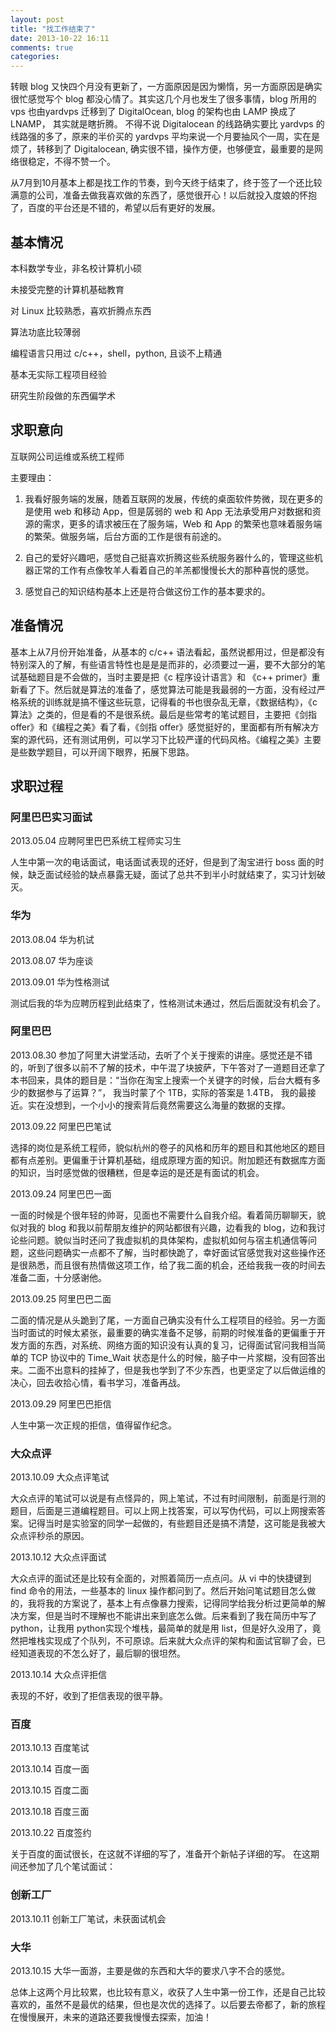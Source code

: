 ```yaml
---
layout: post
title: "找工作结束了"
date: 2013-10-22 16:11
comments: true
categories: 
---
```


转眼 blog 又快四个月没有更新了，一方面原因是因为懒惰，另一方面原因是确实很忙感觉写个 blog 都没心情了。其实这几个月也发生了很多事情，blog 所用的 vps 也由yardvps 迁移到了 DigitalOcean, blog 的架构也由 LAMP 换成了 LNAMP， 其实就是瞎折腾。 不得不说 Digitalocean 的线路确实要比 yardvps 的线路强的多了，原来的半价买的 yardvps 平均来说一个月要抽风个一周，实在是烦了，转移到了 Digitalocean, 确实很不错，操作方便，也够便宜，最重要的是网络很稳定，不得不赞一个。

从7月到10月基本上都是找工作的节奏，到今天终于结束了，终于签了一个还比较满意的公司，准备去做我喜欢做的东西了，感觉很开心！以后就投入度娘的怀抱了，百度的平台还是不错的，希望以后有更好的发展。

## 基本情况
本科数学专业，非名校计算机小硕

未接受完整的计算机基础教育

对 Linux 比较熟悉，喜欢折腾点东西

算法功底比较薄弱

编程语言只用过 c/c++，shell，python, 且谈不上精通

基本无实际工程项目经验

研究生阶段做的东西偏学术

## 求职意向
互联网公司运维或系统工程师

主要理由：

1. 我看好服务端的发展，随着互联网的发展，传统的桌面软件势微，现在更多的是使用 web 和移动 App，但是孱弱的 web 和 App 无法承受用户对数据和资源的需求，更多的请求被压在了服务端，Web 和 App 的繁荣也意味着服务端的繁荣。做服务端，后台方面的工作是很有前途的。

2. 自己的爱好兴趣吧，感觉自己挺喜欢折腾这些系统服务器什么的，管理这些机器正常的工作有点像牧羊人看着自己的羊羔都慢慢长大的那种喜悦的感觉。

3. 感觉自己的知识结构基本上还是符合做这份工作的基本要求的。

## 准备情况
基本上从7月份开始准备，从基本的 c/c++ 语法看起，虽然说都用过，但是都没有特别深入的了解，有些语言特性也是是是而非的，必须要过一遍，要不大部分的笔试基础题目是不会做的，当时主要是把《c 程序设计语言》和 《c++ primer》重新看了下。然后就是算法的准备了，感觉算法可能是我最弱的一方面，没有经过严格系统的训练就是搞不懂这些玩意，记得看的书也很杂乱无章，《数据结构》，《c 算法》之类的，但是看的不是很系统。最后是些常考的笔试题目，主要把《剑指 offer》和《编程之美》看了看，《剑指 offer》感觉挺好的，里面都有所有解决方案的源代码，还有测试用例，可以学习下比较严谨的代码风格。《编程之美》主要是些数学题目，可以开阔下眼界，拓展下思路。

## 求职过程
### 阿里巴巴实习面试
2013.05.04 应聘阿里巴巴系统工程师实习生

人生中第一次的电话面试，电话面试表现的还好，但是到了淘宝进行 boss 面的时候，缺乏面试经验的缺点暴露无疑，面试了总共不到半小时就结束了，实习计划破灭。
### 华为
2013.08.04 华为机试

2013.08.07 华为座谈

2013.09.01 华为性格测试

测试后我的华为应聘历程到此结束了，性格测试未通过，然后后面就没有机会了。
### 阿里巴巴
2013.08.30 参加了阿里大讲堂活动，去听了个关于搜索的讲座。感觉还是不错的，听到了很多以前不了解的技术，中午混了块披萨，下午答对了一道题目还拿了本书回来，具体的题目是：“当你在淘宝上搜索一个关键字的时候，后台大概有多少的数据参与了运算？”， 我当时蒙了个 1TB，实际的答案是 1.4TB， 我的最接近。实在没想到，一个小小的搜索背后竟然需要这么海量的数据的支撑。

2013.09.22 阿里巴巴笔试

选择的岗位是系统工程师，貌似杭州的卷子的风格和历年的题目和其他地区的题目都有点差别。更偏重于计算机基础，组成原理方面的知识。附加题还有数据库方面的知识，当时感觉做的很糟糕，但是幸运的是还是有面试的机会。

2013.09.24 阿里巴巴一面

一面的时候是个很年轻的帅哥，见面也不需要什么自我介绍。看着简历聊聊天，貌似对我的 blog 和我以前帮朋友维护的网站都很有兴趣，边看我的 blog，边和我讨论些问题。貌似当时还问了我虚拟机的具体架构，虚拟机如何与宿主机通信等问题，这些问题确实一点都不了解，当时都快跪了，幸好面试官感觉我对这些操作还是很熟悉，而且很有热情做这项工作，给了我二面的机会，还给我我一夜的时间去准备二面，十分感谢他。

2013.09.25 阿里巴巴二面

二面的情况是从头跪到了尾，一方面自己确实没有什么工程项目的经验。另一方面当时面试的时候太紧张，最重要的确实准备不足够，前期的时候准备的更偏重于开发方面的东西，对系统、网络方面的知识没有认真的复习，记得面试官问我相当简单的 TCP 协议中的 Time_Wait 状态是什么的时候，脑子中一片浆糊，没有回答出来。二面不出意料的挂掉了，但是我也学到了不少东西，也更坚定了以后做运维的决心，回去收拾心情，看书学习，准备再战。

2013.09.29 阿里巴巴拒信

人生中第一次正规的拒信，值得留作纪念。
### 大众点评
2013.10.09 大众点评笔试

大众点评的笔试可以说是有点怪异的，网上笔试，不过有时间限制，前面是行测的题目，后面是三道编程题目。可以上网上找答案，可以写伪代码，可以上网搜索答案。记得当时是实验室的同学一起做的，有些题目还是搞不清楚，这可能是我被大众点评秒杀的原因。

2013.10.12 大众点评面试

大众点评的面试还是比较有全面的，对照着简历一点点问。从 vi 中的快捷键到 find 命令的用法，一些基本的 linux 操作都问到了。然后开始问笔试题目怎么做的，我将我的方案说了，基本上有点像暴力搜索，记得同学给我分析过更简单的解决方案，但是当时不理解也不能讲出来到底怎么做。后来看到了我在简历中写了 python，让我用 python实现个堆栈，最简单的就是用 list，但是好久没用了，竟然把堆栈实现成了个队列，不可原谅。后来就大众点评的架构和面试官聊了会，已经知道表现的不怎么好了，最后聊的很坦然。

2013.10.14 大众点评拒信

表现的不好，收到了拒信表现的很平静。
### 百度
2013.10.13 百度笔试

2013.10.14 百度一面

2013.10.15 百度二面

2013.10.18 百度三面

2013.10.22 百度签约

关于百度的面试很长，在这就不详细的写了，准备开个新帖子详细的写。
在这期间还参加了几个笔试面试：
### 创新工厂

2013.10.11 创新工厂笔试，未获面试机会

### 大华

2013.10.15 大华一面游，主要是做的东西和大华的要求八字不合的感觉。

总体上这两个月比较累，也比较有意义，收获了人生中第一份工作，还是自己比较喜欢的，虽然不是最优的结果，但也是次优的选择了。以后要去帝都了，新的旅程在慢慢展开，未来的道路还要我慢慢去探索，加油！




